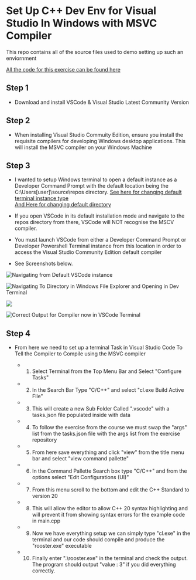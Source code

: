# Set Up C++ Dev Env for Visual Studio In Windows with MSVC Compiler

This repo contains all of the source files used to demo setting up such an enviornment

[All the code for this exercise can be found here](https://github.com/rutura/The-C-20-Masterclass-Source-Code/tree/main/02.EnvironmentSetup/1.Windows/4.V_s_CodeMsvcConfiguration)


## Step 1

- Download and install VSCode & Visual Studio Latest Community Version

## Step 2

- When installing Visual Studio Commuity Edition, ensure you install the requisite compilers for developing Windows desktop applications. This will install the MSVC compiler on your Windows Machine

## Step 3

- I wanted to setup Windows terminal to open a default instance as a Developer Command Prompt with the default location being the C:\Users\[user]\source\repos directory. 
[See here for changing default terminal instance type](https://www.thewindowsclub.com/how-to-open-customize-and-configure-windows-terminal-settings)        
[And Here for changing default directory](https://www.thewindowsclub.com/how-to-change-starting-directory-in-windows-terminal)

- If you open VSCode in its default installation mode and navigate to the repos directory from there, VSCode will NOT recognise the MSCV compiler. 

- You must launch VSCode from either a Developer Command Prompt or Developer Powershell Terminal instance from this location in order to access the Visual Studio Community Edition default compiler

- See Screenshots below.

![Navigating from Default VSCode instance](https://i.imgur.com/410Ngzf.png)


![Navigating To Directory in Windows File Explorer and Opening in Dev Terminal](https://i.imgur.com/pkx7Sbk.png)


![](https://i.imgur.com/jNQCVIh.png)


![Correct Output for Compiler now in VSCode Terminal](https://i.imgur.com/I7GRoXK.png)    

## Step 4

- From here we need to set up a terminal Task in Visual Studio Code To Tell the Compiler to Compile using the MSVC compiler

  - 1. Select Terminal from the Top Menu Bar and Select "Configure Tasks"
  - 2. In the Search Bar Type "C/C++" and select "cl.exe Build Active File"
  - 3. This will create a new Sub Folder Called ".vscode" with a tasks.json file populated inside with data
  - 4. To follow the exercise from the course we must swap the "args" list from the tasks.json file with the args list from the exercise repository
  - 5. From here save everything and click "view" from the title menu bar and select "view command pallette"
  - 6. In the Command Pallette Search box type "C/C++" and from the options select "Edit Configurations (UI)"
  - 7. From this menu scroll to the bottom and edit the C++ Standard to version 20
  - 8. This will allow the editor to allow C++ 20 syntax highlighting and will prevent it from showing syntax errors for the example code in main.cpp
  - 9. Now we have everything setup we can simply type "cl.exe" in the terminal and our code should compile and produce the "rooster.exe" executable
  - 10. Finally enter ".\rooster.exe" in the terminal and check the output. The program should output "value : 3" if you did everything correctly.